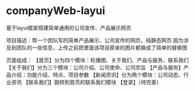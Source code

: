 # companyWeb-layui
基于layui框架搭建简单通用的公司宣传、产品展示网页

项目描述：帮一个团队写的简单产品展示、公司宣传的网页，纯静态网页
因为涉及到团队的一些信息，上传之前把里面该项目原来的图片都换成了简单的替换图

页面组成：
【首页】分为四个模块：轮播图、关于我们、产品与服务、联系我们
【关于我们】分为三个模块：公司介绍、公司使命、公司宗旨
【产品与服务】产品介绍：功能介绍、特点、项目参数
【新闻资讯】分为两个模块：公司动态、行业资讯
【联系我们】跳转到首页的联系我们模块
【登录】（待完善）

